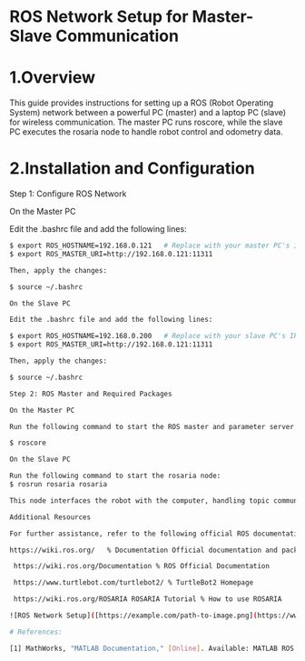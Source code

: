 

# ROS Network Setup for Master-Slave Communication

# 1.Overview

This guide provides instructions for setting up a ROS (Robot Operating System) network between a powerful PC (master) and a laptop PC (slave) for wireless communication. The master PC runs roscore, while the slave PC executes the rosaria node to handle robot control and odometry data.

# 2.Installation and Configuration

Step 1: Configure ROS Network

On the Master PC

Edit the .bashrc file and add the following lines:
```bash export ROS_HOSTNAME=192.168.0.121
$ export ROS_HOSTNAME=192.168.0.121   # Replace with your master PC's IP
$ export ROS_MASTER_URI=http://192.168.0.121:11311

Then, apply the changes:

$ source ~/.bashrc

On the Slave PC

Edit the .bashrc file and add the following lines:

$ export ROS_HOSTNAME=192.168.0.200   # Replace with your slave PC's IP
$ export ROS_MASTER_URI=http://192.168.0.121:11311

Then, apply the changes:

$ source ~/.bashrc

Step 2: ROS Master and Required Packages 

On the Master PC

Run the following command to start the ROS master and parameter server:

$ roscore

On the Slave PC

Run the following command to start the rosaria node:
$ rosrun rosaria rosaria

This node interfaces the robot with the computer, handling topic communication for velocity commands (/RosAria/cmd_vel) and odometry data (/RosAria/pose).

Additional Resources

For further assistance, refer to the following official ROS documentation and tutorials:

https://wiki.ros.org/   % Documentation Official documentation and package descriptions.

 https://wiki.ros.org/Documentation % ROS Official Documentation

 https://www.turtlebot.com/turtlebot2/ % TurtleBot2 Homepage

 https://wiki.ros.org/ROSARIA ROSARIA Tutorial % How to use ROSARIA

![ROS Network Setup]([https://example.com/path-to-image.png](https://www.mathworks.com/help/ros/ug/connect-to-a-ros-network.html))

# References:

[1] MathWorks, "MATLAB Documentation," [Online]. Available: MATLAB ROS Nodes. [Accessed: 31-Jan-2025].


